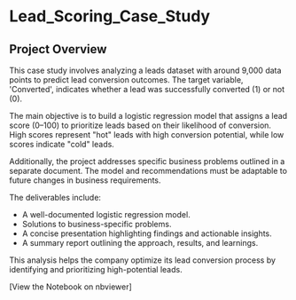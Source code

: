 # Lead_Scoring_Case_Study 
## Project Overview

This case study involves analyzing a leads dataset with around 9,000 data points to predict lead conversion outcomes. The target variable, 'Converted', indicates whether a lead was successfully converted (1) or not (0).

The main objective is to build a logistic regression model that assigns a lead score (0–100) to prioritize leads based on their likelihood of conversion. High scores represent "hot" leads with high conversion potential, while low scores indicate "cold" leads.

Additionally, the project addresses specific business problems outlined in a separate document. The model and recommendations must be adaptable to future changes in business requirements.

The deliverables include:

* A well-documented logistic regression model.
* Solutions to business-specific problems.
* A concise presentation highlighting findings and actionable insights.
* A summary report outlining the approach, results, and learnings.
  
This analysis helps the company optimize its lead conversion process by identifying and prioritizing high-potential leads.

[View the Notebook on nbviewer] 
